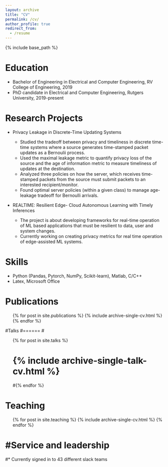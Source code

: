 ```yaml
---
layout: archive
title: "CV"
permalink: /cv/
author_profile: true
redirect_from:
  - /resume
---
```


{% include base_path %}

Education
======
* Bachelor of Engineering in Electrical and Computer Engineering, RV College of Engineering, 2019
* PhD candidate in Electrical and Computer Engineering, Rutgers University, 2019-present

Research Projects
======
* Privacy Leakage in Discrete-Time Updating Systems
  * Studied the tradeoff between privacy and timeliness in discrete time- time systems where a source generates time-stamped packet updates as a Bernoulii process.
  * Used the maximal leakage metric to quantify privacy loss of the source and the age of information metric to measure timeliness of updates  at the destination.
  * Analyzed three policies on how the server, which receives time-stamped packets from the source must submit packets to an interested recipient/monitor.
  * Found optimal server policies (within a given class) to manage age-leakage tradeoff for Bernoulli arrivals.

* REALTIME: Resilient Edge- Cloud Autonomous Learning with Timely Inferences
  * The project is about developing frameworks for real-time operation of ML based applications that must be resilient to data, user and system changes.
  * Currently working on creating privacy metrics for real time operation of edge-assisted ML systems.
  
Skills
======
* Python (Pandas, Pytorch, NumPy, Scikit-learn), Matlab, C/C++
* Latex, Microsoft Office

Publications
======
  <ul>{% for post in site.publications %}
    {% include archive-single-cv.html %}
  {% endfor %}</ul>
  
#Talks
#======
  #<ul>{% for post in site.talks %}
   # {% include archive-single-talk-cv.html %}
  #{% endfor %}</ul>
  
Teaching
======
  <ul>{% for post in site.teaching %}
    {% include archive-single-cv.html %}
  {% endfor %}</ul>
  
#Service and leadership
======
#* Currently signed in to 43 different slack teams
